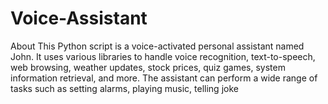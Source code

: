# Voice-Assistant
About This Python script is a voice-activated personal assistant named John. It uses various libraries to handle voice recognition, text-to-speech, web browsing, weather updates, stock prices, quiz games, system information retrieval, and more. The assistant can perform a wide range of tasks such as setting alarms, playing music, telling joke
